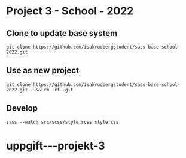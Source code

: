 # Project 3 - School - 2022


## Clone to update base system
`git clone https://github.com/isakrudbergstudent/sass-base-school-2022.git`
## Use as new project
`git clone https://github.com/isakrudbergstudent/sass-base-school-2022.git . && rm -rf .git`

## Develop
`sass --watch src/scss/style.scss style.css`
# uppgift---projekt-3
